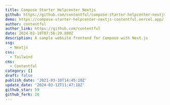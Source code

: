 ```yaml
---
title: Compose Starter Helpcenter Nextjs
github: https://github.com/contentful/compose-starter-helpcenter-nextjs
demo: https://compose-starter-helpcenter-nextjs-contentful.vercel.app/
author: contentful
author_link: https://github.com/contentful
date: 2024-02-18T07:56:29.898Z
description: A sample website frontend for Compose with Next.js
ssg:
  - Nextjs
css:
  - Tailwind
cms:
  - Contentful
category: []
draft: false
publish_date: '2021-03-10T14:45:10Z'
update_date: '2024-03-12T11:47:18Z'
github_star: 59
github_fork: 26
---
```

